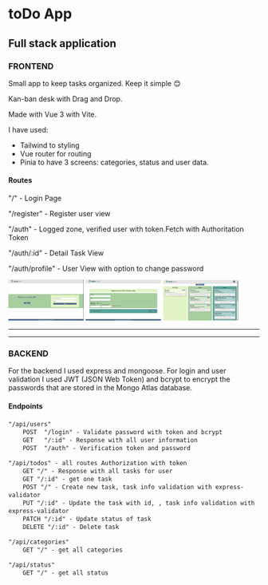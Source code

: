 # toDo App

## Full stack application

### FRONTEND

Small app to keep tasks organized. Keep it simple 😊

Kan-ban desk with Drag and Drop.

Made with Vue 3 with Vite.

I have used:

- Tailwind to styling
- Vue router for routing
- Pinia to have 3 screens: categories, status and user data.

#### Routes

"/" - Login Page

"/register" - Register user view

"/auth" - Logged zone, verified user with token.Fetch with Authoritation Token

"/auth/:id" - Detail Task View

"/auth/profile" - User View with option to change password

<img src="./assets/img/captura-login.png" alt="Login view" width="30%">
<img src="./assets/img/captura-register.png" alt="Register view" width="30%">
<img src="./assets/img/captura-home.png" alt="Home view" width="30%">

<hr /><hr />

### BACKEND

For the backend I used express and mongoose.
For login and user validation I used JWT (JSON Web Token) and bcrypt to encrypt the passwords that are stored in the Mongo Atlas database.

#### Endpoints

```
"/api/users"
    POST  "/login" - Validate password with token and bcrypt
    GET   "/:id" - Response with all user information
    POST  "/auth" - Verification token and password
```

```
"/api/todos" - all routes Authorization with token
    GET "/" - Response with all tasks for user
    GET "/:id" - get one task
    POST "/" - Create new task, task info validation with express-validator
    PUT "/:id" - Update the task with id, , task info validation with express-validator
    PATCH "/:id" - Update status of task
    DELETE "/:id" - Delete task
```

```
"/api/categories"
    GET "/" - get all categories
```
```
"/api/status"
    GET "/" - get all status
```